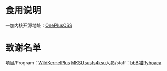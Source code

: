 # 食用说明
一加内核开源地址：[OnePlusOSS](https://github.com/OnePlusOSS/kernel_manifest)
# 致谢名单
项目/Program：[WildKernelPlus](https://github.com/WildPlusKernel) [MKSU](https://github.com/5ec1cff/KernelSU)[susfs4ksu](https://gitlab.com/simonpunk/susfs4ksu)人员/staff：[bbB猫](https://t.me/This_username_is_already_taken_o)[Ryhoaca](https://t.me/Ryhoaca)
